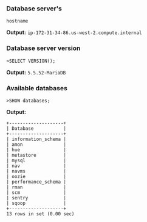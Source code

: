 ### Database server's 

    hostname

**Output:** `ip-172-31-34-86.us-west-2.compute.internal`

### Database server version

    >SELECT VERSION();

**Output:** `5.5.52-MariaDB`

### Available databases

    >SHOW databases;
	
**Output:**
```
+--------------------+
| Database           |
+--------------------+
| information_schema |
| amon               |
| hue                |
| metastore          |
| mysql              |
| nav                |
| navms              |
| oozie              |
| performance_schema |
| rman               |
| scm                |
| sentry             |
| sqoop              |
+--------------------+
13 rows in set (0.00 sec)
```
